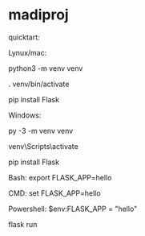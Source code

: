 # madiproj

quicktart:

Lynux/mac:

python3 -m venv venv

. venv/bin/activate

pip install Flask


Windows:

py -3 -m venv venv

venv\Scripts\activate

pip install Flask


Bash: export FLASK_APP=hello

CMD: set FLASK_APP=hello

Powershell: $env:FLASK_APP = "hello"

flask run
